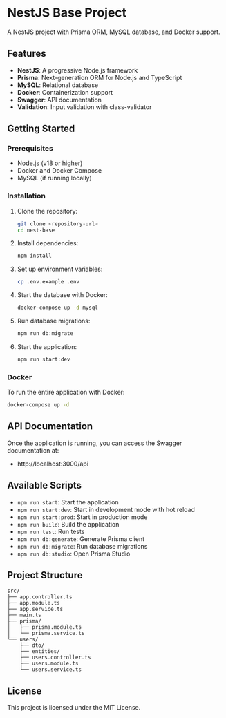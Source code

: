 # NestJS Base Project

A NestJS project with Prisma ORM, MySQL database, and Docker support.

## Features

- **NestJS**: A progressive Node.js framework
- **Prisma**: Next-generation ORM for Node.js and TypeScript
- **MySQL**: Relational database
- **Docker**: Containerization support
- **Swagger**: API documentation
- **Validation**: Input validation with class-validator

## Getting Started

### Prerequisites

- Node.js (v18 or higher)
- Docker and Docker Compose
- MySQL (if running locally)

### Installation

1. Clone the repository:

   ```bash
   git clone <repository-url>
   cd nest-base
   ```

2. Install dependencies:

   ```bash
   npm install
   ```

3. Set up environment variables:

   ```bash
   cp .env.example .env
   ```

4. Start the database with Docker:

   ```bash
   docker-compose up -d mysql
   ```

5. Run database migrations:

   ```bash
   npm run db:migrate
   ```

6. Start the application:
   ```bash
   npm run start:dev
   ```

### Docker

To run the entire application with Docker:

```bash
docker-compose up -d
```

## API Documentation

Once the application is running, you can access the Swagger documentation at:

- http://localhost:3000/api

## Available Scripts

- `npm run start`: Start the application
- `npm run start:dev`: Start in development mode with hot reload
- `npm run start:prod`: Start in production mode
- `npm run build`: Build the application
- `npm run test`: Run tests
- `npm run db:generate`: Generate Prisma client
- `npm run db:migrate`: Run database migrations
- `npm run db:studio`: Open Prisma Studio

## Project Structure

```
src/
├── app.controller.ts
├── app.module.ts
├── app.service.ts
├── main.ts
├── prisma/
│   ├── prisma.module.ts
│   └── prisma.service.ts
└── users/
    ├── dto/
    ├── entities/
    ├── users.controller.ts
    ├── users.module.ts
    └── users.service.ts
```

## License

This project is licensed under the MIT License.
